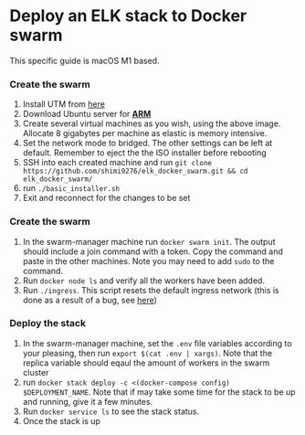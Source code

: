 

# Deploy an ELK stack to Docker swarm 

This specific guide is macOS M1 based. 

### Create the swarm 

1. Install UTM from [here](https://mac.getutm.app/)
2. Download Ubuntu server for [**ARM**](https://ubuntu.com/download/server/arm)
3. Create several virtual machines as you wish, using the above image.
Allocate 8 gigabytes per machine as elastic is memory intensive.
4. Set the network mode to bridged. The other settings can be left at default. Remember to eject the the ISO installer before rebooting
5. SSH into each created machine and run `git clone https://github.com/shimi9276/elk_docker_swarm.git && cd  elk_docker_swarm/`
6. run `./basic_installer.sh`
7. Exit and reconnect for the changes to be set

### Create the swarm

1. In the swarm-manager machine run `docker swarm init`. The output should include a join command with a token. Copy the command and paste in the other machines. Note you may need to add `sudo` to the command.
2. Run `docker node ls` and verify all the workers have been added.
3. Run `./ingress`. This script resets the default ingress network (this is done as a result of a bug, see [here](https://github.com/deviantony/docker-elk/issues/455]))

### Deploy the stack

1. In the swarm-manager machine, set the `.env` file variables according to your pleasing, then run `export $(cat .env | xargs)`. Note that the replica variable should eqaul the amount of workers in the swarm cluster
2. run `docker stack deploy -c <(docker-compose config) $DEPLOYMENT_NAME`. Note that if may take some time for the stack to be up and running, give it a few minutes.
3. Run `docker service ls` to see the stack status.
4. Once the stack is up 